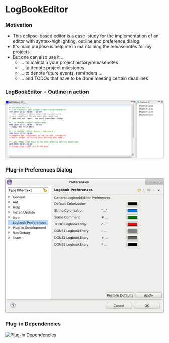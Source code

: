 # LogBookEditor

### Motivation

- This eclipse-based editor is a case-study for the implementation of an editor with syntax-highlighting, outline and preference dialog
- It's main purpose is help me in maintaining the releasenotes for my projects
- But one can also use it …
  - … to maintain your project history/releasenotes
  - … to denote project milestones
  - … to denote future events, reminders …
  - … and TODOs that have to be done meeting certain deadlines

### LogBookEditor + Outline in action

![Logbook-Editor](https://raw.githubusercontent.com/anblt/eclipse-logbook-editor/master/screenshots/editor2.jpg)

### Plug-in Preferences Dialog

![Plug-in Preferences](https://raw.githubusercontent.com/anblt/eclipse-logbook-editor/master/screenshots/prefs1.jpg)

### Plug-in Dependencies

![Plug-in Dependencies](https://raw.githubusercontent.com/anblt/eclipse-logbook-editor/master/screenshots/dependencies.jpg)
